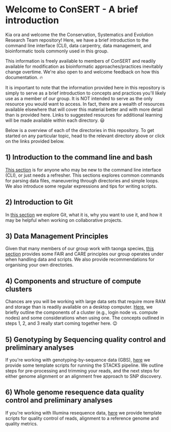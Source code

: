 # Welcome to ConSERT - A brief introduction
Kia ora and welcome the the Conservation, Systematics and Evolution Research Team repository! Here, we have a brief introduction to the command line interface (CLI), data carpentry, data management, and bioinformatic tools commonly used in this group. 

This information is freely available to members of ConSERT and readily available for modification as bioinformatic approaches/practices inevitably change overtime. We're also open to and welcome feedback on how this documentation. :fire: 

It is important to note that the information provided here in this repository is simply to serve as a brief introduction to concepts and practices you'll likely use as a member of our group. It is NOT intended to serve as the only resource you would want to access. In fact, there are a wealth of resources available elsewhere that will cover this material better and with more detail than is provided here. Links to suggested resources for additional learning will be made available within each directory. :smiley:

Below is a overview of each of the directories in this repository. To get started on any particular topic, head to the relevant directory above or click on the links provided below. 

## 1) Introduction to the command line and bash
[This section](https://github.com/UC-ConSERT/Welcome-to-ConSERT/tree/main/1_Intro_to_bash) is for anyone who may be new to the command line interface (CLI), or just needs a refresher. This sections explores common commands for parsing data files, maneuvering through directories and simple loops. We also introduce some regular expressions and tips for writing scripts.

## 2) Introduction to Git
In [this section](https://github.com/UC-ConSERT/Welcome-to-ConSERT/tree/main/2_Intro_to_Git) we explore Git, what it is, why you want to use it, and how it may be helpful when working on collaborative projects.

## 3) Data Management Principles
Given that many members of our group work with taonga species, [this section](https://github.com/UC-ConSERT/Welcome-to-ConSERT/tree/main/3_Data_management) provides some FAIR and CARE principles our group operates under when handling data and scripts. We also provide recommendations for organising your own directories. 

## 4) Components and structure of compute clusters
Chances are you will be working with large data sets that require more RAM and storage than is readily available on a desktop computer. [Here](https://github.com/UC-ConSERT/Welcome-to-ConSERT/tree/main/4_Intro_to_Clusters), we briefly outline the components of a cluster (e.g., login node vs. compute nodes) and some considerations when using one. The concepts outlined in steps 1, 2, and 3 really start coming together here. :wink:

## 5) Genotyping by Sequencing quality control and preliminary analyses
If you're working with genotyping-by-sequence data (GBS), [here](https://github.com/UC-ConSERT/Welcome-to-ConSERT/tree/main/5_Intro_to_GBSdata) we provide some template scripts for running the STACKS pipeline. We outline steps for pre-processing and trimming your reads, and the next steps for either genome alignment or an alignment free approach to SNP discovery.

## 6) Whole genome resequence data quality control and preliminary analyses
If you're working with Illumina resequence data, [here](https://github.com/UC-ConSERT/Welcome-to-ConSERT/tree/main/6_Intro_to_Illumina_WGS) we provide template scripts for quality control of reads, alignment to a reference genome and quality metrics. 